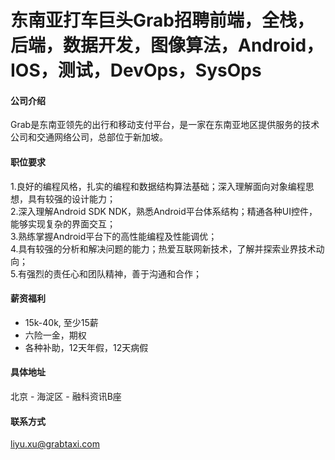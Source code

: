 东南亚打车巨头Grab招聘前端，全栈，后端，数据开发，图像算法，Android，IOS，测试，DevOps，SysOps
==========

#### 公司介绍
Grab是东南亚领先的出行和移动支付平台，是一家在东南亚地区提供服务的技术公司和交通网络公司，总部位于新加坡。
  

#### 职位要求 
1.良好的编程风格，扎实的编程和数据结构算法基础；深入理解面向对象编程思想，具有较强的设计能力；  
2.深入理解Android SDK NDK，熟悉Android平台体系结构；精通各种UI控件，能够实现复杂的界面交互；  
3.熟练掌握Android平台下的高性能编程及性能调优；  
4.具有较强的分析和解决问题的能力；热爱互联网新技术，了解并探索业界技术动向；  
5.有强烈的责任心和团队精神，善于沟通和合作；  



#### 薪资福利
- 15k-40k, 至少15薪
- 六险一金，期权
- 各种补助，12天年假，12天病假

#### 具体地址
北京 - 海淀区 - 融科资讯B座

#### 联系方式
[liyu.xu@grabtaxi.com](mailto:liyu.xu@grabtaxi.com)  